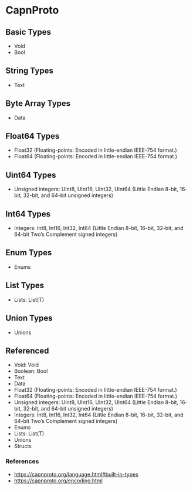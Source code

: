# CapnProto

## Basic Types

* Void
* Bool

## String Types

* Text

## Byte Array Types

* Data

## Float64 Types

* Float32 (Floating-points: Encoded in little-endian IEEE-754 format.)
* Float64 (Floating-points: Encoded in little-endian IEEE-754 format.)

## Uint64 Types

* Unsigned integers: UInt8, UInt16, UInt32, UInt64 (Little Endian 8-bit, 16-bit, 32-bit, and 64-bit unsigned integers)

## Int64 Types

* Integers: Int8, Int16, Int32, Int64 (Little Endian 8-bit, 16-bit, 32-bit, and 64-bit Two’s Complement signed integers)

## Enum Types

* Enums

## List Types

* Lists: List(T)

## Union Types

* Unions

## Referenced

* Void: Void
* Boolean: Bool
* Text
* Data
* Float32 (Floating-points: Encoded in little-endian IEEE-754 format.)
* Float64 (Floating-points: Encoded in little-endian IEEE-754 format.)
* Unsigned integers: UInt8, UInt16, UInt32, UInt64 (Little Endian 8-bit, 16-bit, 32-bit, and 64-bit unsigned integers)
* Integers: Int8, Int16, Int32, Int64 (Little Endian 8-bit, 16-bit, 32-bit, and 64-bit Two’s Complement signed integers)
* Enums
* Lists: List(T)
* Unions
* Structs

### References

* https://capnproto.org/language.html#built-in-types
* https://capnproto.org/encoding.html